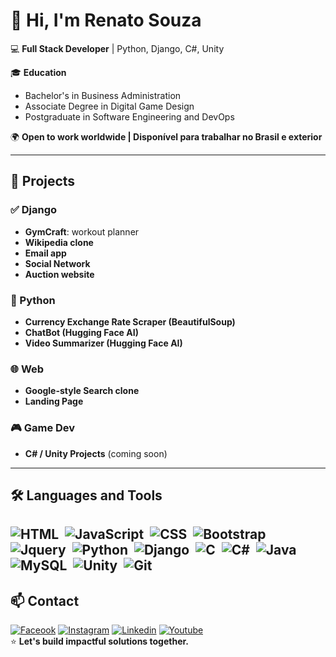 # 👋 Hi, I'm Renato Souza

💻 **Full Stack Developer** | Python, Django, C#, Unity

🎓 **Education**
- Bachelor's in Business Administration
- Associate Degree in Digital Game Design
- Postgraduate in Software Engineering and DevOps

🌍 **Open to work worldwide | Disponível para trabalhar no Brasil e exterior**

---

## 🚀 Projects

### ✅ Django
- **GymCraft**: workout planner
- **Wikipedia clone**
- **Email app**
- **Social Network**
- **Auction website**

### 🐍 Python
- **Currency Exchange Rate Scraper (BeautifulSoup)**
- **ChatBot (Hugging Face AI)**
- **Video Summarizer (Hugging Face AI)**

### 🌐 Web
- **Google-style Search clone**
- **Landing Page**

### 🎮 Game Dev
- **C# / Unity Projects** (coming soon)

---

## 🛠️ Languages and Tools

![HTML](https://img.shields.io/badge/HTML5-E34F26?style=for-the-badge&logo=html5&logoColor=white)&nbsp;
![JavaScript](https://img.shields.io/badge/JavaScript-F7DF1E?style=for-the-badge&logo=javascript&logoColor=black)&nbsp;
![CSS](https://img.shields.io/badge/CSS3-1572B6?style=for-the-badge&logo=css3&logoColor=white)&nbsp;
![Bootstrap](https://img.shields.io/badge/Bootstrap-563D7C?style=for-the-badge&logo=bootstrap&logoColor=white)&nbsp;
![Jquery]( 	https://img.shields.io/badge/jQuery-0769AD?style=for-the-badge&logo=jquery&logoColor=white)&nbsp;
![Python](https://img.shields.io/badge/Python-14354C?style=for-the-badge&logo=python&logoColor=white)&nbsp;
![Django](https://img.shields.io/badge/Django-092E20?style=for-the-badge&logo=django&logoColor=white)&nbsp;
![C](https://img.shields.io/badge/C-00599C?style=for-the-badge&logo=c&logoColor=white)&nbsp;
![C#](https://img.shields.io/badge/C%23-239120?style=for-the-badge&logo=c-sharp&logoColor=white)&nbsp;
![Java](https://img.shields.io/badge/Java-ED8B00?style=for-the-badge&logo=openjdk&logoColor=white)&nbsp;
![MySQL](https://img.shields.io/badge/MySQL-00000F?style=for-the-badge&logo=mysql&logoColor=white)&nbsp;
![Unity](https://img.shields.io/badge/Unity-100000?style=for-the-badge&logo=unity&logoColor=white)&nbsp;
![Git](https://img.shields.io/badge/GIT-E44C30?style=for-the-badge&logo=git&logoColor=white)&nbsp;
---

## 📫 Contact
[![Faceook](https://img.shields.io/badge/Facebook-1877F2?style=for-the-badge&logo=facebook&logoColor=white)](https://www.facebook.com/profile.php?id=100014747314511)
[![Instagram](https://img.shields.io/badge/Instagram-E4405F?style=for-the-badge&logo=instagram&logoColor=white)](https://www.instagram.com/rena7osouza/)
[![Linkedin](https://img.shields.io/badge/LinkedIn-0077B5?style=for-the-badge&logo=linkedin&logoColor=white)](https://www.linkedin.com/in/renatosouzadeoliveira/)
[![Youtube](https://img.shields.io/badge/YouTube-FF0000?style=for-the-badge&logo=youtube&logoColor=white)](https://www.youtube.com/channel/UCQUISwhkcRDmu0nYALkt1nw)
</br>
⭐ **Let's build impactful solutions together.**






